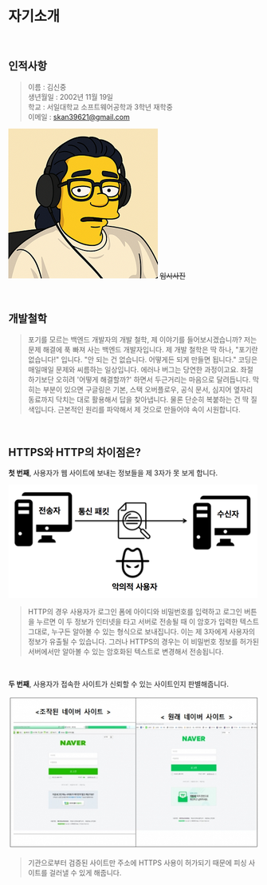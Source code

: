 # 자기소개 
<br />

## 인적사항

> 이름 : 김신중         
 생년월일 : 2002년 11월 19일            
 학교 : 서일대학교 소프트웨어공학과 3학년 재학중            
 이메일 : skan39621@gmail.com

<img src="../images/Int/me.png" height="300px" /> ~~임시사진~~

<br />

## 개발철학

> 포기를 모르는 백엔드 개발자의 개발 철학, 제 이야기를 들어보시겠습니까?
저는 문제 해결에 푹 빠져 사는 백엔드 개발자입니다. 제 개발 철학은 딱 하나, "포기란 없습니다!" 입니다.
"안 되는 건 없습니다. 어떻게든 되게 만들면 됩니다." 코딩은 매일매일 문제와 씨름하는 일상입니다. 
에러나 버그는 당연한 과정이고요. 좌절하기보단 오히려 '어떻게 해결할까?' 하면서 두근거리는 마음으로 달려듭니다. 
막히는 부분이 있으면 구글링은 기본, 스택 오버플로우, 공식 문서, 심지어 옆자리 동료까지 닥치는 대로 활용해서 답을 찾아냅니다. 
물론 단순히 복붙하는 건 딱 질색입니다. 
근본적인 원리를 파악해서 제 것으로 만들어야 속이 시원합니다.

<br />

## HTTPS와 HTTP의 차이점은?

**첫 번째**, 사용자가 웹 사이트에 보내는 정보들을 제 3자가 못 보게 합니다.

<img src="../images/WEB/sniffing.png" alt="스니핑(Sniffing)" />

> HTTP의 경우 사용자가 로그인 폼에 아이디와 비밀번호를 입력하고 로그인 버튼을 누르면 이 두 정보가 인터넷을 타고 서버로 전송될 때 이 암호가 입력한 텍스트 그대로, 누구든 알아볼 수 있는 형식으로 보내집니다. 이는 제 3자에게 사용자의 정보가 유출될 수 있습니다. 그러나 HTTPS의 경우는 이 비밀번호 정보를 허가된 서버에서만 알아볼 수 있는 암호화된 텍스트로 변경해서 전송됩니다.

<br />

**두 번째**, 사용자가 접속한 사이트가 신뢰할 수 있는 사이트인지 판별해줍니다.

<img src="../images/WEB/phishing-site.jpg" alt="피싱 사이트" />

> 기관으로부터 검증된 사이트만 주소에 HTTPS 사용이 허가되기 때문에 피싱 사이트를 걸러낼 수 있게 해줍니다.

<br />

